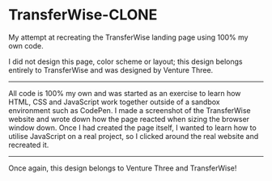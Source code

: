 # TransferWise-CLONE
My attempt at recreating the TransferWise landing page using 100% my own code.

I did not design this page, color scheme or layout; this design belongs entirely to TransferWise and was designed by Venture Three.

----------

All code is 100% my own and was started as an exercise to learn how HTML, CSS and JavaScript work together outside of a sandbox environment such as CodePen.
I made a screenshot of the TransferWise website and wrote down how the page reacted when sizing the browser window down.
Once I had created the page itself, I wanted to learn how to utilise JavaScript on a real project, so I clicked around the real website and recreated it.

----------

Once again, this design belongs to Venture Three and TransferWise!
